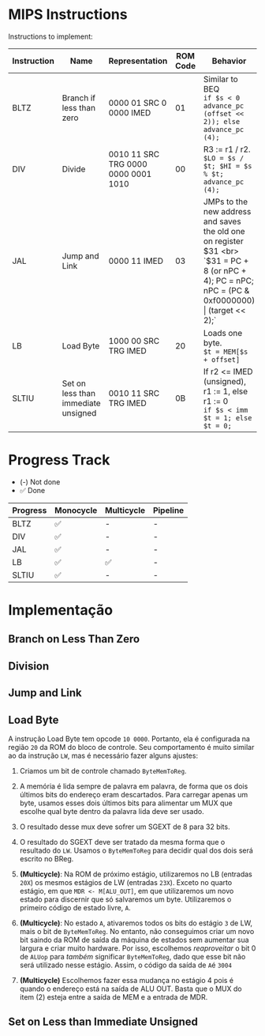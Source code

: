 # MIPS Instructions

Instructions to implement:

| **Instruction**   | **Name**  | **Representation**  | **ROM Code** | **Behavior**  |
|-------|---|-------------------------|---| ---|
| BLTZ  | Branch if less than zero  | 0000 01 SRC 0 0000 IMED | 01 |  Similar to BEQ <br> `if $s < 0 advance_pc (offset << 2)); else advance_pc (4);` |
| DIV   | Divide | 0010 11 SRC TRG 0000 0000 0001 1010    | 00 |   R3 := r1 / r2. <br> `$LO = $s / $t; $HI = $s % $t; advance_pc (4); `|
| JAL   | Jump and Link  | 0000 11 IMED            | 03 |  JMPs to the new address and saves the old one on register $31 <br> `$31 = PC + 8 (or nPC + 4); PC = nPC; nPC = (PC & 0xf0000000) \| (target << 2);` |
| LB    | Load Byte  | 1000 00 SRC TRG IMED  | 20 | Loads one byte. <br>`$t = MEM[$s + offset]`  |
| SLTIU | Set on less than immediate unsigned  | 0010 11 SRC TRG IMED        | 0B |  If r2 <= IMED (unsigned), r1 := 1, else r1 := 0 <br> `if $s < imm $t = 1; else $t = 0;` |


# Progress Track

- (-) Not done
- ✅  Done

| **Progress**   | **Monocycle**  | **Multicycle**  | **Pipeline**  |
|----------------|----------------|-----------------|---------------|
| BLTZ           | ✅             | -               | -             |
| DIV            | ✅             | -               | -             |
| JAL            | ✅             | -               | -             |
| LB             | ✅             | ✅             | -             |
| SLTIU          | ✅             | -               | -             |

# Implementação

## Branch on Less Than Zero

## Division

## Jump and Link

## Load Byte

A instrução Load Byte tem opcode `10 0000`. Portanto, ela é configurada na região `20` da ROM do bloco de controle. Seu comportamento é muito similar ao da instrução `LW`, mas é necessário fazer alguns ajustes:

1. Criamos um bit de controle chamado `ByteMemToReg`.
2. A memória é lida sempre de palavra em palavra, de forma que os dois últimos bits do endereço eram descartados. Para carregar apenas um byte, usamos esses dois últimos bits para alimentar um MUX que escolhe qual byte dentro da palavra lida deve ser usado. 
3. O resultado desse mux deve sofrer um SGEXT de 8 para 32 bits.
4. O resultado do SGEXT deve ser tratado da mesma forma que o resultado do `LW`. Usamos o `ByteMemToReg` para decidir qual dos dois será escrito no BReg. 

5. **(Multicycle)**: Na ROM de próximo estágio, utilizaremos no LB (entradas `20X`) os mesmos estágios de LW (entradas `23X`). Exceto no quarto estágio, em que `MDR <- M[ALU_OUT]`, em que utilizaremos um novo estado para discernir que só salvaremos um byte. Utilizaremos o primeiro código de estado livre, `A`.

6. **(Multicycle)**: No estado `A`, ativaremos todos os bits do estágio `3` de LW, mais o bit de `ByteMemToReg`. No entanto, não conseguimos criar um novo bit saindo da ROM de saída da máquina de estados sem aumentar sua largura e criar muito hardware. Por isso, escolhemos *reaproveitar* o bit 0 de `ALUop` para *também* significar `ByteMemToReg`, dado que esse bit não será utilizado nesse estágio. Assim, o código da saída de `A`é `3004`

7. **(Multicycle)** Escolhemos fazer essa mudança no estágio 4 pois é quando o endereço está na saída de ALU OUT. Basta que o MUX do item (2) esteja entre a saída de MEM e a entrada de MDR.

## Set on Less than Immediate Unsigned